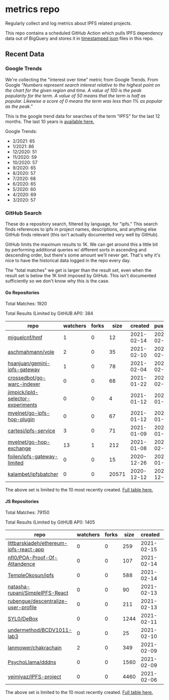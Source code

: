 # metrics repo

Regularly collect and log metrics about IPFS related projects.

This repo contains a scheduled GitHub Action which pulls IPFS dependency data out of BigQuery and stores it 
in [timestamped json](./logs) files in this repo.

## Recent Data

### Google Trends

We're collecting the "interest over time" metric from Google Trends. From Google *"Numbers 
represent search interest relative to the highest point on the chart for the given region and 
time. A value of 100 is the peak popularity for the term. A value of 50 means that the term is 
half as popular. Likewise a score of 0 means the term was less than 1% as popular as the peak."*

This is the google trend data for searches of the term "IPFS" for the
last 12 months. The last 10 years is [available here.](./results/google-trends.md)



Google Trends:
*  2/2021: 65
*  1/2021: 86
*  12/2020: 51
*  11/2020: 59
*  10/2020: 57
*  9/2020: 65
*  8/2020: 57
*  7/2020: 68
*  6/2020: 65
*  5/2020: 60
*  4/2020: 69
*  3/2020: 57

### GitHub Search

These do a repository search, filtered by language, for "ipfs." This search
finds references to ipfs in project names, descriptions, and anything else
GitHub finds relevant (this isn't actually documented very well by GitHub).

GitHub limits the maximum results to 1K. We can get around this a little bit
by performing additional queries w/ different sorts in ascending and descending
order, but there's some amount we'll never get. That's why it's nice to have
the historical data logged in the repo every day.

The "total matches" we get is larger than the result set, even when the result
set is below the 1K limit imposed by GitHub. This isn't documented sufficiently
so we don't know why this is the case.

#### Go Repositories

Total Matches: 1920

Total Results (Limited by GitHUB API): 384

| repo | watchers | forks | size | created | pushed |
| ---- | -------- | ----- | ---- | ------- | ------ |
| [miguelcnf/hmf](https://github.com/miguelcnf/hmf)| 1 | 0 | 12| 2021-02-14 | 2021-02-14 |
| [aschmahmann/vole](https://github.com/aschmahmann/vole)| 2 | 0 | 35| 2021-02-10 | 2021-02-10 |
| [hsanjuan/gemini-ipfs-gateway](https://github.com/hsanjuan/gemini-ipfs-gateway)| 1 | 0 | 78| 2021-02-04 | 2021-02-05 |
| [crossedbot/go-warc-indexer](https://github.com/crossedbot/go-warc-indexer)| 0 | 0 | 68| 2021-01-22 | 2021-02-14 |
| [jimpick/ipld-selector-experiments](https://github.com/jimpick/ipld-selector-experiments)| 0 | 0 | 4| 2021-01-12 | 2021-01-12 |
| [myelnet/go-ipfs-hop-plugin](https://github.com/myelnet/go-ipfs-hop-plugin)| 0 | 0 | 67| 2021-01-12 | 2021-01-19 |
| [cartesi/ipfs-service](https://github.com/cartesi/ipfs-service)| 3 | 0 | 71| 2021-01-09 | 2021-01-09 |
| [myelnet/go-hop-exchange](https://github.com/myelnet/go-hop-exchange)| 13 | 1 | 212| 2021-01-08 | 2021-02-14 |
| [foilen/ipfs-gateway-limited](https://github.com/foilen/ipfs-gateway-limited)| 0 | 0 | 15| 2020-12-26 | 2021-01-23 |
| [kalambet/ipfsbatcher](https://github.com/kalambet/ipfsbatcher)| 0 | 0 | 20571| 2020-12-12 | 2020-12-22 |


The above set is limited to the 10 most recently created. 
[Full table here.](./results/repo_search_go.md)

#### JS Repositories

Total Matches: 79150

Total Results (Limited by GitHUB API): 1405

| repo | watchers | forks | size | created | pushed |
| ---- | -------- | ----- | ---- | ------- | ------ |
| [littbarskiadeh/ethereum-ipfs-react-app](https://github.com/littbarskiadeh/ethereum-ipfs-react-app)| 0 | 0 | 259| 2021-02-15 | 2021-02-15 |
| [nfl0/POA-Proof-Of-Attandence](https://github.com/nfl0/POA-Proof-Of-Attandence)| 0 | 0 | 107| 2021-02-14 | 2021-02-15 |
| [TempleOkosun/ipfs](https://github.com/TempleOkosun/ipfs)| 0 | 0 | 588| 2021-02-14 | 2021-02-14 |
| [natasha-rupani/SimpleIPFS-React](https://github.com/natasha-rupani/SimpleIPFS-React)| 0 | 0 | 90| 2021-02-13 | 2021-02-13 |
| [rubengue/descentralize-user-profile](https://github.com/rubengue/descentralize-user-profile)| 0 | 0 | 211| 2021-02-13 | 2021-02-13 |
| [SYL0/DeBox](https://github.com/SYL0/DeBox)| 0 | 0 | 1244| 2021-02-11 | 2021-02-11 |
| [undermethod/BCDV1011-lab3](https://github.com/undermethod/BCDV1011-lab3)| 0 | 0 | 25| 2021-02-10 | 2021-02-12 |
| [lanmower/chakrachain](https://github.com/lanmower/chakrachain)| 2 | 0 | 349| 2021-02-09 | 2021-02-11 |
| [PsychoLlama/dddns](https://github.com/PsychoLlama/dddns)| 0 | 0 | 1560| 2021-02-09 | 2021-02-09 |
| [yeimiyaz/IPFS-project](https://github.com/yeimiyaz/IPFS-project)| 0 | 0 | 4460| 2021-02-06 | 2021-02-14 |


The above set is limited to the 10 most recently created. 
[Full table here.](./results/repo_search_js.md)
